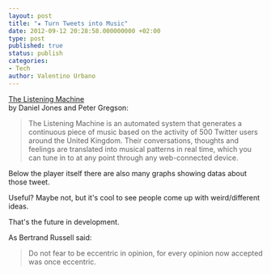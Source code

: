 ```yaml
---
layout: post
title: "★ Turn Tweets into Music"
date: 2012-09-12 20:28:58.000000000 +02:00
type: post
published: true
status: publish
categories:
- Tech
author: Valentino Urbano 
---
```


[The Listening Machine][0]  
by Daniel Jones and Peter Gregson:

> The Listening Machine is an automated system that generates a continuous piece of music based on the activity of 500 Twitter users around the United Kingdom. Their conversations, thoughts and feelings are translated into musical patterns in real time, which you can tune in to at any point through any web-connected device.

Below the player itself there are also many graphs showing datas about those tweet.

Useful? Maybe not, but it's cool to see people come up with weird/different ideas.

That's the future in development.

As Bertrand Russell said:

> Do not fear to be eccentric in opinion, for every opinion now accepted was once eccentric.



[0]: http://www.thelisteningmachine.org/